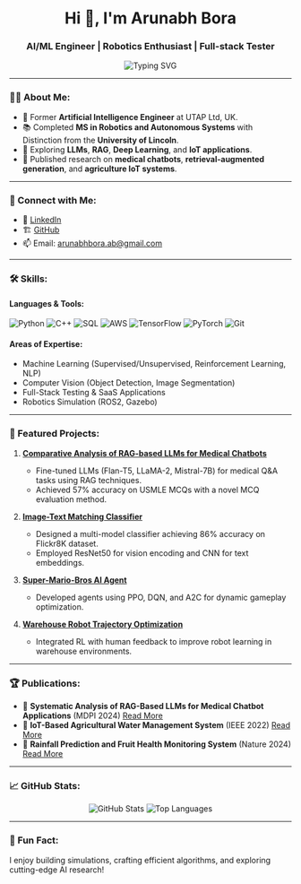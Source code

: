 <h1 align="center">Hi 👋, I'm Arunabh Bora</h1>
<h3 align="center">AI/ML Engineer | Robotics Enthusiast | Full-stack Tester</h3>

<p align="center">
  <img src="https://readme-typing-svg.demolab.com?font=Fira+Code&weight=500&size=24&duration=2500&pause=500&color=00BFFF&center=true&width=435&lines=Welcome+to+my+GitHub+Profile!;AI%2FML+Engineer+and+Researcher;Robotics+Graduate;" alt="Typing SVG" />
</p>

---

### 🧑‍💻 About Me:
- 🔭 Former **Artificial Intelligence Engineer** at UTAP Ltd, UK.
- 📚 Completed **MS in Robotics and Autonomous Systems** with Distinction from the **University of Lincoln**.
- 🌱 Exploring **LLMs**, **RAG**, **Deep Learning**, and **IoT applications**.
- 📝 Published research on **medical chatbots**, **retrieval-augmented generation**, and **agriculture IoT systems**.

---

### 🔗 Connect with Me:
- 💼 [LinkedIn](https://linkedin.com/in/arunabhbora)
- 🏗️ [GitHub](https://github.com/arunabh-alt)
- 📫 Email: arunabhbora.ab@gmail.com

---

### 🛠️ Skills:
#### Languages & Tools:
![Python](https://img.shields.io/badge/Python-3776AB?style=for-the-badge&logo=python&logoColor=white)
![C++](https://img.shields.io/badge/C%2B%2B-00599C?style=for-the-badge&logo=c%2B%2B&logoColor=white)
![SQL](https://img.shields.io/badge/SQL-336791?style=for-the-badge&logo=postgresql&logoColor=white)
![AWS](https://img.shields.io/badge/AWS-FF9900?style=for-the-badge&logo=amazonaws&logoColor=white)
![TensorFlow](https://img.shields.io/badge/TensorFlow-FF6F00?style=for-the-badge&logo=tensorflow&logoColor=white)
![PyTorch](https://img.shields.io/badge/PyTorch-EE4C2C?style=for-the-badge&logo=pytorch&logoColor=white)
![Git](https://img.shields.io/badge/Git-F05032?style=for-the-badge&logo=git&logoColor=white)

#### Areas of Expertise:
- Machine Learning (Supervised/Unsupervised, Reinforcement Learning, NLP)
- Computer Vision (Object Detection, Image Segmentation)
- Full-Stack Testing & SaaS Applications
- Robotics Simulation (ROS2, Gazebo)

---

### 🚀 Featured Projects:
1. **[Comparative Analysis of RAG-based LLMs for Medical Chatbots](https://github.com/arunabh-alt/Comparative-Analysis-of-RAG-based-LLMs-for-Medical-Chatbot.git)**
   - Fine-tuned LLMs (Flan-T5, LLaMA-2, Mistral-7B) for medical Q&A tasks using RAG techniques.
   - Achieved 57% accuracy on USMLE MCQs with a novel MCQ evaluation method.

2. **[Image-Text Matching Classifier](https://github.com/arunabh-alt/Image-Text-Match-Deep-Learning-Models.git)**
   - Designed a multi-model classifier achieving 86% accuracy on Flickr8K dataset.
   - Employed ResNet50 for vision encoding and CNN for text embeddings.

3. **[Super-Mario-Bros AI Agent](https://github.com/arunabh-alt/Super_Mario_Bros_Deep_Reinforcement_Learning_Agent.git)**
   - Developed agents using PPO, DQN, and A2C for dynamic gameplay optimization.

4. **[Warehouse Robot Trajectory Optimization](https://arxiv.org/abs/2407.11671)**
   - Integrated RL with human feedback to improve robot learning in warehouse environments.

---

### 🏆 Publications:
- 📜 **Systematic Analysis of RAG-Based LLMs for Medical Chatbot Applications** (MDPI 2024) [Read More](https://www.mdpi.com/2504-4990/6/4/116)
- 📜 **IoT-Based Agricultural Water Management System** (IEEE 2022) [Read More](https://ieeexplore.ieee.org/document/10066077)
- 📜 **Rainfall Prediction and Fruit Health Monitoring System** (Nature 2024) [Read More](https://doi.org/10.1038/s41598-023-49186-y)

---

### 📈 GitHub Stats:
<p align="center">
  <img src="https://github-readme-stats.vercel.app/api?username=arunabh-alt&show_icons=true&theme=radical" alt="GitHub Stats" />
  <img src="https://github-readme-stats.vercel.app/api/top-langs/?username=arunabh-alt&layout=compact&theme=radical" alt="Top Languages" />
</p>

---

### 🎨 Fun Fact:
I enjoy building simulations, crafting efficient algorithms, and exploring cutting-edge AI research!

